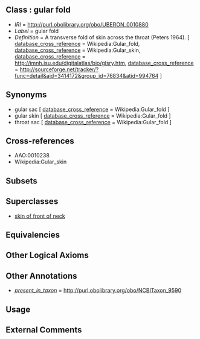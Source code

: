 
## Class : gular fold

 * *IRI* = http://purl.obolibrary.org/obo/UBERON_0010880
 * *Label* = gular fold
 * *Definition* = A transverse fold of skin across the throat (Peters 1964). [ [database_cross_reference](../../ef/oboInOwl#hasDbXref.md) = Wikipedia:Gular_fold, [database_cross_reference](../../ef/oboInOwl#hasDbXref.md) = Wikipedia:Gular_skin, [database_cross_reference](../../ef/oboInOwl#hasDbXref.md) = http://imnh.isu.edu/digitalatlas/bio/glsry.htm, [database_cross_reference](../../ef/oboInOwl#hasDbXref.md) = http://sourceforge.net/tracker/?func=detail&aid=3414172&group_id=76834&atid=994764 ]

## Synonyms

 * gular sac [ [database_cross_reference](../../ef/oboInOwl#hasDbXref.md) = Wikipedia:Gular_fold ]
 * gular skin [ [database_cross_reference](../../ef/oboInOwl#hasDbXref.md) = Wikipedia:Gular_fold ]
 * throat sac [ [database_cross_reference](../../ef/oboInOwl#hasDbXref.md) = Wikipedia:Gular_fold ]

## Cross-references

 * AAO:0010238
 * Wikipedia:Gular_skin

## Subsets


## Superclasses

 * [skin of front of neck](../../UBERON/54/UBERON_0010854.md)

## Equivalencies


## Other Logical Axioms


## Other Annotations

 * *[present_in_taxon](../../core#present/on/core#present_in_taxon.md)* = http://purl.obolibrary.org/obo/NCBITaxon_9590

## Usage


## External Comments

